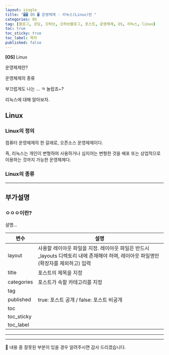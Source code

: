 ```yaml
---
layout: single
title: "🖥🖥 OS 🖥 운영체제 - 리눅스(Linux)란 "
categories: OS
tag: [블로그, 코딩, 깃허브, 깃허브블로그, 포스트, 운영체제, OS, 리눅스, linux]
toc: true
toc_sticky: true
toc_label: 목차
published: false
---
```


**[OS]** Linux

운영체제란?

운영체제의 종류

부끄럽게도 나는 ... ㅋ 놀랍죠~?


리눅스에 대해 알아보자.



## Linux

### Linux의 정의

컴퓨터 운영체제의 한 갈래로, 오픈소스 운영체제이다. 

즉, 리눅스는 개인이 변형하여 사용하거나 심지어는 변형한 것을 배포 또는 상업적으로 이용하는 것까지 가능한 운영체제다.


### Linux의 종류







------------------------------------------------------------


## 부가설명

### ㅇㅇㅇ이란?

설명...


| 변수 |    설명    |
| -------------- | ------------- |
| layout | 사용할 레이아웃 파일을 지정. 레이아웃 파일은 반드시 _layouts 디렉토리 내에 존재해야 하며, 레이아웃 파일명만(확장자를 제외하고) 입력 |
| title | 포스트의 제목을 지정 |
| categories | 포스트가 속할 카테고리를 지정 |
| tag |  |
| published | true: 포스트 공개 / false: 포스트 비공개 |
| toc |  |
| toc_sticky |  |
| toc_label |  |



------------------------------------------------------------
<hr/>

🙂 내용 중 잘못된 부분이 있을 경우 알려주시면 감사 드리겠습니다. 


